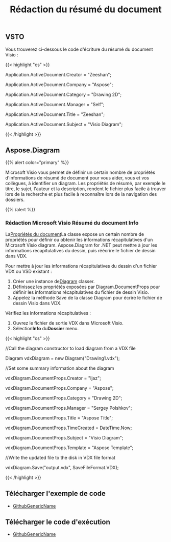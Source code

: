 ﻿---
title: Rédaction du résumé du document
type: docs
weight: 70
url: /fr/net/writing-document-summary/
---
## **VSTO**
Vous trouverez ci-dessous le code d'écriture du résumé du document Visio :

{{< highlight "cs" >}}

  Application.ActiveDocument.Creator = "Zeeshan";

 Application.ActiveDocument.Company = "Aspose";

 Application.ActiveDocument.Category = "Drawing 2D";

 Application.ActiveDocument.Manager = "Self";

 Application.ActiveDocument.Title = "Zeeshan";

 Application.ActiveDocument.Subject = "Visio Diagram";


{{< /highlight >}}
## **Aspose.Diagram**
{{% alert color="primary" %}} 

Microsoft Visio vous permet de définir un certain nombre de propriétés d'informations de résumé de document pour vous aider, vous et vos collègues, à identifier un diagram. Les propriétés de résumé, par exemple le titre, le sujet, l'auteur et la description, rendent le fichier plus facile à trouver lors de la recherche et plus facile à reconnaître lors de la navigation des dossiers.

{{% /alert %}} 
### **Rédaction Microsoft Visio Résumé du document Info**
 La[Propriétés du document](https://reference.aspose.com/diagram/net/aspose.diagram/documentproperties)La classe expose un certain nombre de propriétés pour définir ou obtenir les informations récapitulatives d'un Microsoft Visio diagram. Aspose.Diagram for .NET peut mettre à jour les informations récapitulatives du dessin, puis réécrire le fichier de dessin dans VDX.

Pour mettre à jour les informations récapitulatives du dessin d'un fichier VDX ou VSD existant :

1.  Créer une instance de[Diagram](https://reference.aspose.com/diagram/net/aspose.diagram/diagram) classer.
1. Définissez les propriétés exposées par Diagram.DocumentProps pour définir les informations récapitulatives du fichier de dessin Visio.
1. Appelez la méthode Save de la classe Diagram pour écrire le fichier de dessin Visio dans VDX.

Vérifiez les informations récapitulatives :

1. Ouvrez le fichier de sortie VDX dans Microsoft Visio.
1.  Sélection**Info** du**Dossier** menu.

{{< highlight "cs" >}}

  //Call the diagram constructor to load diagram from a VDX file

 Diagram vdxDiagram = new Diagram("Drawing1.vdx");

 //Set some summary information about the diagram

 vdxDiagram.DocumentProps.Creator = "Ijaz";

 vdxDiagram.DocumentProps.Company = "Aspose";

 vdxDiagram.DocumentProps.Category = "Drawing 2D";

 vdxDiagram.DocumentProps.Manager = "Sergey Polshkov";

 vdxDiagram.DocumentProps.Title = "Aspose Title";

 vdxDiagram.DocumentProps.TimeCreated = DateTime.Now;

 vdxDiagram.DocumentProps.Subject = "Visio Diagram";

 vdxDiagram.DocumentProps.Template = "Aspose Template";

 //Write the updated file to the disk in VDX file format

 vdxDiagram.Save("output.vdx", SaveFileFormat.VDX);


{{< /highlight >}}
## **Télécharger l'exemple de code**
- [GithubGenericName](https://github.com/aspose-diagram/Aspose.Diagram-for-.NET/releases/tag/AsposeDiagramVsVSTOv1.1)
## **Télécharger le code d'exécution**
- [GithubGenericName](https://github.com/aspose-diagram/Aspose.Diagram-for-.NET/tree/master/Plugins/Aspose.Diagram%20Vs%20VSTO%20Visio/Code%20Comparison%20of%20Common%20Features/Writing%20Document%20Summary)
